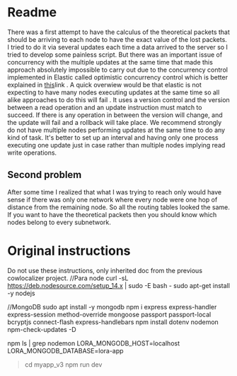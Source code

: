 # Readme 
There was a first attempt to have the calculus of the theoretical packets that should be arriving to each node to have the exact value of the lost packets.
I tried to do it via several updates each time a data arrived to the server so I tried to develop some painless script. But there was an important issue of concurrency with the multiple updates at the same time that made this approach absolutely impossible to carry out due to the concurrency control implemented in Elastic called optimistic concurrency control which is better explained in [this](https://www.elastic.co/guide/en/elasticsearch/reference/current/optimistic-concurrency-control.html)link . A quick overwiew would be that elastic is not expecting to have many nodes executing updates at the same time so all alike approaches to do this will fail . It uses a version control and the version between a read operation and an update instruction must match to succeed. If there is any operation in between the version will change, and the update will fail and a rollback will take place. We recommend strongly do not have multiple nodes performing updates at the same time to do any kind of task. It's better to set up an interval and having only one process executing one update just in case rather than multiple nodes implying read write operations.
## Second problem
After some time I realized that what I was trying to reach only would have sense if there was only one network where every node were one hop of distance from the remaining node. So all the routing tables looked the same. If you want to have the theoretical packets then you should know which nodes belong to every subnetwork. 
# Original instructions
Do not use these instructions, only inherited doc from the previous cowlocalizer project. 
//Para node
curl -sL https://deb.nodesource.com/setup_14.x | sudo -E bash -
sudo apt-get install -y nodejs

//MongoDB
sudo apt install -y mongodb
npm i express express-handler express-session method-override mongoose passport passport-local bcryptjs connect-flash express-handlebars
npm install dotenv nodemon npm-check-updates -D

npm ls | grep nodemon
LORA_MONGODB_HOST=localhost
LORA_MONGODB_DATABASE=lora-app

>cd myapp_v3
>npm run dev
